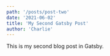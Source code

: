```yaml
---
path: '/posts/post-two'
date: '2021-06-02'
title: 'My Second Gatsby Post'
author: 'Charlie'
---
```


This is my second blog post in Gatsby.